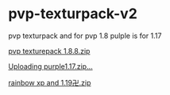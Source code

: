 # pvp-texturpack-v2
pvp texturpack  and for pvp 1.8    pulple is for 1.17

[pvp texturepack 1.8.8.zip](https://github.com/dominiktexturepack/pvp-texturpack-v2/files/8984762/pvp.texturepack.1.8.8.zip)

[Uploading purple1.17.zip…]()

[rainbow xp and 1.19卍.zip](https://github.com/dominiktexturepack/pvp-texturpack-v2/files/9000111/rainbow.xp.and.1.19.zip)
